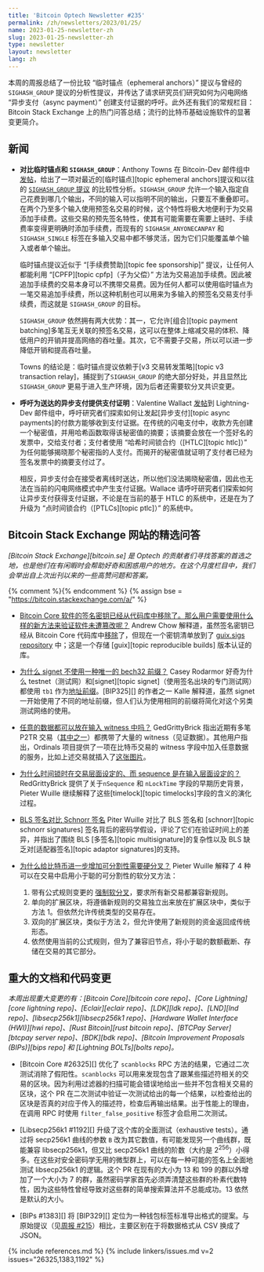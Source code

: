 ```yaml
---
title: 'Bitcoin Optech Newsletter #235'
permalink: /zh/newsletters/2023/01/25/
name: 2023-01-25-newsletter-zh
slug: 2023-01-25-newsletter-zh
type: newsletter
layout: newsletter
lang: zh
---
```


本周的周报总结了一份比较 “临时锚点（ephemeral anchors）” 提议与曾经的 `SIGHASH_GROUP` 提议的分析性提议，并传达了请求研究员们研究如何为闪电网络 “异步支付（async payment）” 创建支付证据的呼吁。此外还有我们的常规栏目：Bitcoin Stack Exchange 上的热门问答总结；流行的比特币基础设施软件的显著变更简介。

## 新闻

- **<!--ephemeral-anchors-compared-to-sighashgroup-->对比临时锚点和 `SIGHASH_GROUP`**：Anthony Towns 在 Bitcoin-Dev 邮件组中[发帖][towns e-vs-shg]，给出了一项对最近的[临时锚点][topic ephemeral anchors]提议和以往的 [`SIGHASH_GROUP` 提议][`sighash_group` proposal] 的比较性分析。`SIGHASH_GROUP` 允许一个输入指定自己花费到哪几个输出，不同的输入可以指明不同的输出，只要互不重叠即可。在两个乃至多个输入使用预签名交易的时候，这个特性将极大地便利于为交易添加手续费。这些交易的预先签名特性，使其有可能需要在需要上链时、手续费率变得更明确时添加手续费，而现有的 `SIGHASH_ANYONECANPAY` 和  `SIGHASH_SINGLE` 标签在多输入交易中都不够灵活，因为它们只能覆盖单个输入或者单个输出。

    临时锚点提议近似于 “[手续费赞助][topic fee sponsorship]” 提议，让任何人都能利用 “[CPFP][topic cpfp]（子为父偿）” 方法为交易追加手续费。因此被追加手续费的交易本身可以不携带交易费。因为任何人都可以使用临时锚点为一笔交易追加手续费，所以这种机制也可以用来为多输入的预签名交易支付手续费，而这就是 `SIGHASH_GROUP` 的目标。

    `SIGHASH_GROUP` 依然拥有两大优势：其一，它允许[组合][topic payment batching]多笔互无关联的预签名交易，这可以在整体上缩减交易的体积、降低用户的开销并提高网络的吞吐量。其次，它不需要子交易，所以可以进一步降低开销和提高吞吐量。

    Towns 的结论是：临时锚点提议依赖于[v3 交易转发策略][topic v3 transaction relay]，捕捉到了`SIGHASH_GROUP` 的绝大部分好处，并且显然比 `SIGHASH_GROUP` 更易于进入生产环境，因为后者还需要软分叉共识变更。

- **<!--request-for-proof-that-an-async-payment-was-accepted-->呼吁为送达的异步支付提供支付证明**：Valentine Wallact [发帖][wallace pop]到 Lightning-Dev 邮件组中，呼吁研究者们探索如何让发起[异步支付][topic async payments]的付款方能够收到支付证据。在传统的闪电支付中，收款方先创建一个秘密值，并用哈希函数取得该秘密值的摘要；该摘要会放在一个签好名的发票中，交给支付者；支付者使用 “哈希时间锁合约（[HTLC][topic htlc]）” 为任何能够揭晓那个秘密指的人支付。而揭开的秘密值就证明了支付者已经为签名发票中的摘要支付过了。

    相反，异步支付会在接受者离线时送达，所以他们没法揭晓秘密值，因此也无法在当前的闪电网络模式中产生支付证据。Wallace 请呼吁研究者们探索如何让异步支付获得支付证据，不论是在当前的基于 HTLC 的系统中，还是在为了升级为 “点时间锁合约（[PTLCs][topic ptlc]）” 的系统中。

## Bitcoin Stack Exchange 网站的精选问答

*[Bitcoin Stack Exchange][bitcoin.se] 是 Optech 的贡献者们寻找答案的首选之地，也是他们在有闲暇时会帮助好奇和困惑用户的地方。在这个月度栏目中，我们会举出自上次出刊以来的一些高赞问题和答案。*

{% comment %}<!-- https://bitcoin.stackexchange.com/search?tab=votes&q=created%3a1m..%20is%3aanswer -->{% endcomment %}
{% assign bse = "https://bitcoin.stackexchange.com/a/" %}

- [<!--bitcoin-core-signing-keys-were-removed-from-repo-what-is-the-new-process-->Bitcoin Core 软件的签名密钥已经从代码库中移除了。那么用户需要使用什么样的新方法来验证软件未遭篡改呢？]({{bse}}116649) Andrew Chow 解释道，虽然签名密钥已经从 Bitcoin Core 代码库中[移除][remove builder keys]了，但现在一个密钥清单放到了 [guix.sigs repository][guix.sigs repo] 中；这是一个存储 [guix][topic reproducible builds] 版本认证的库。

- [<!--why-doesnt-signet-use-a-unique-bech32-prefix-->为什么 signet 不使用一种唯一的 bech32 前缀？]({{bse}}116630) Casey Rodarmor 好奇为什么 testnet（测试网）和[signet][topic signet]（使用签名出块的专门测试网）都使用 `tb1` 作为[地址前缀][wiki address prefixes]。[BIP325][] 的作者之一 Kalle 解释道，虽然 signet 一开始使用了不同的地址前缀，但人们认为使用相同的前缀将简化对这个另类测试网络的使用。

- [<!--arbitrary-data-storage-in-witness-->任意的数据都可以放在输入 witness 中吗？]({{bse}}116875) GedGrittyBrick 指出近期有多笔 P2TR 交易（[其中之一][large witness tx]）都携带了大量的 witness（见证数据）。其他用户指出，Ordinals 项目提供了一项在比特币交易的 witness 字段中加入任意数据的服务，比如上述交易就插入了[这张图片][ordinals example]。

- [<!--why-is-the-locktime-set-at-transaction-level-while-the-sequence-is-set-at-input-level-->为什么时间锁时在交易层面设定的、而 sequence 是在输入层面设定的？]({{bse}}116706) RedGrittyBrick 提供了关于`nSequence` 和 `nLockTime` 字段的早期历史背景，Pieter Wuille 继续解释了这些[timelock][topic timelocks]字段的含义的演化过程。

- [<!--bls-signatures-vs-schnorr-->BLS 签名对比 Schnorr 签名]({{bse}}116551) Piter Wuille 对比了 BLS 签名和 [schnorr][topic schnorr signatures] 签名背后的密码学假设，评论了它们在验证时间上的差异，并指出了围绕 BLS [多签名][topic multisignature]的复杂性以及 BLS 缺乏对[适配器签名][topic adaptor signatures]的支持。

- [<!--why-exactly-would-adding-further-divisibility-to-bitcoin-require-a-hard-fork-->为什么给比特币进一步增加可分割性需要硬分叉？]({{bse}}116584) Pieter Wuille 解释了 4 种可以在交易中启用小于聪的可分割性的软分叉方法：

  1. 带有公式规则变更的 [强制软分叉][forced soft fork]，要求所有新交易都兼容新规则。
  2. 单向的扩展区块，将遵循新规则的交易独立出来放在扩展区块中，类似于方法 1。但依然允许传统类型的交易存在。
  3. 双向的扩展区块，类似于方法 2，但允许使用了新规则的资金返回成传统形态。
  4. 依然使用当前的公式规则，但为了兼容旧节点，将小于聪的数额截断、存储在交易的其它部分。

## 重大的文档和代码变更

*本周出现重大变更的有：[Bitcoin Core][bitcoin core repo]、[Core Lightning][core lightning repo]、[Eclair][eclair repo]、[LDK][ldk repo]、[LND][lnd repo]、[libsecp256k1][libsecp256k1 repo]、[Hardware Wallet Interface (HWI)][hwi repo]、[Rust Bitcoin][rust bitcoin repo]、[BTCPay Server][btcpay server repo]、[BDK][bdk repo]、[Bitcoin Improvement Proposals (BIPs)][bips repo] 和 [Lightning BOLTs][bolts repo]。*

- [Bitcoin Core #26325][] 优化了 `scanblocks` RPC 方法的结果，它通过二次测试消除了假阳性。`scanblocks` 可以用来发现包含了跟某些描述符相关的交易的区块。因为利用过滤器的扫描可能会错误地给出一些并不包含相关交易的区块，这个 PR 在二次测试中验证一次测试给出的每一个结果，以检查给出的区块是否真的对应于传入的描述符，检查后再输出结果。出于性能上的理由，在调用 RPC 时使用 `filter_false_positive` 标签才会启用二次测试。

- [Libsecp256k1 #1192][] 升级了这个库的全面测试（exhaustive tests）。通过将 secp256k1 曲线的参数 `B` 改为其它数值，有可能发现另一个曲线群，既能兼容 libsecp256k1，但又比 secp256k1 曲线的阶数（大约是 2<sup>256</sup>）小得多。在这些对安全密码学无用的微型群上，可以在每一种可能的签名上全面地测试 libsecp256k1 的逻辑。这个 PR 在现有的大小为 13 和 199 的群以外增加了一个大小为 7 的群，虽然密码学家首先必须弄清楚这些群的朴素代数特性，因为这些特性曾经导致对这些群的简单搜索算法并不总能成功。13 依然是默认的大小。

- [BIPs #1383][] 将 [BIP329][] 定位为一种钱包标签标准导出格式的提案。与原始提议（见[周报 #215][news215 labels]）相比，主要区别在于将数据格式从 CSV 换成了 JSON。

{% include references.md %}
{% include linkers/issues.md v=2 issues="26325,1383,1192" %}

[news215 labels]: /zh/newsletters/2022/08/31/#wallet-label-export-format
[towns e-vs-shg]: https://gnusha.org/url/https://lists.linuxfoundation.org/pipermail/bitcoin-dev/2023-January/021334.html
[`sighash_group` proposal]: https://gnusha.org/url/https://lists.linuxfoundation.org/pipermail/bitcoin-dev/2021-July/019243.html
[wallace pop]: https://gnusha.org/url/https://lists.linuxfoundation.org/pipermail/lightning-dev/2023-January/003820.html
[forced soft fork]: https://petertodd.org/2016/forced-soft-forks
[remove builder keys]: https://github.com/bitcoin/bitcoin/commit/296e88225096125b08665b97715c5b8ebb1d28ec
[guix.sigs repo]: https://github.com/bitcoin-core/guix.sigs/tree/main/builder-keys
[wiki address prefixes]: https://en.bitcoin.it/wiki/List_of_address_prefixes
[large witness tx]: https://blockstream.info/tx/a6628f32a5b41b359cfe4ab038ff7c4279118ff601b9eca85eca8a64763db40c?expand
[ordinals example]: https://ordinals.com/tx/a6628f32a5b41b359cfe4ab038ff7c4279118ff601b9eca85eca8a64763db40c
